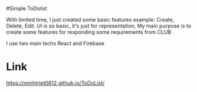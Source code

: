 #Simple ToDolist

With limited time, I just created some basic features example: Create, Delete, Edit. UI is so basic, it's just for representation, My main purpose is to create some features for responding some requirements from CLUB

I use two main techs React and Firebase

# Link
https://minhtriet0612.github.io/ToDoList/
